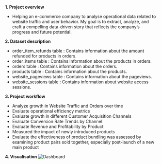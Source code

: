 **1. Project overview**
- Helping an e-commerce company to analyse operational data related to website traffic and user behavior. My goal is to extract, analyze, and craft a compelling data-driven story that reflects the company’s progress and future potential.

**2. Dataset description**
- order_item_refunds table : Contains information about the amount refunded for products in orders.
- order_items table        : Contains information about the products in orders.
- orders table             : Contains information about the orders.
- products table           : Contains information about the products.
- website_pageviews table  : Contains information about the pageviews.
- website_sessions table   : Contains information about website access sessions.

**3. Project workflow**
 - Analyze growth in Website Traffic and Orders over time
 - Evaluate operational efficiency metrics
 - Evaluate growth in different Customer Acquisition Channels
 - Evaluate Conversion Rate Trends by Channel
 - Evaluate Revenue and Profitability by Product
 - Measured the impact of newly introduced products
 - Evaluate the effectiveness of product bundling was assessed by examining product pairs sold together, especially post-launch of a new main product

**4. Visualisation**
![Dashboard](images/dashboard.png)


